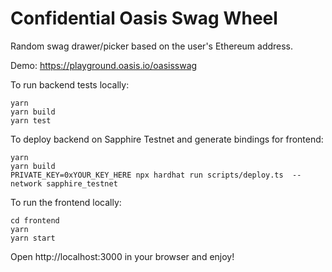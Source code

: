 # Confidential Oasis Swag Wheel

Random swag drawer/picker based on the user's Ethereum address.

Demo: https://playground.oasis.io/oasisswag

To run backend tests locally:

```shell
yarn
yarn build
yarn test
```

To deploy backend on Sapphire Testnet and generate bindings for frontend:

```
yarn
yarn build
PRIVATE_KEY=0xYOUR_KEY_HERE npx hardhat run scripts/deploy.ts  --network sapphire_testnet
```

To run the frontend locally:

```
cd frontend
yarn
yarn start
```

Open http://localhost:3000 in your browser and enjoy!
